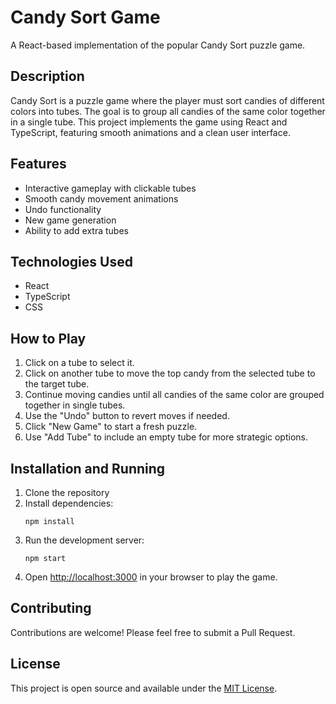# Candy Sort Game

A React-based implementation of the popular Candy Sort puzzle game.

## Description

Candy Sort is a puzzle game where the player must sort candies of different colors into tubes. The goal is to group all candies of the same color together in a single tube. This project implements the game using React and TypeScript, featuring smooth animations and a clean user interface.

## Features

- Interactive gameplay with clickable tubes
- Smooth candy movement animations
- Undo functionality
- New game generation
- Ability to add extra tubes

## Technologies Used

- React
- TypeScript
- CSS

## How to Play

1. Click on a tube to select it.
2. Click on another tube to move the top candy from the selected tube to the target tube.
3. Continue moving candies until all candies of the same color are grouped together in single tubes.
4. Use the "Undo" button to revert moves if needed.
5. Click "New Game" to start a fresh puzzle.
6. Use "Add Tube" to include an empty tube for more strategic options.

## Installation and Running

1. Clone the repository
2. Install dependencies:
   ```
   npm install
   ```
3. Run the development server:
   ```
   npm start
   ```
4. Open [http://localhost:3000](http://localhost:3000) in your browser to play the game.

## Contributing

Contributions are welcome! Please feel free to submit a Pull Request.

## License

This project is open source and available under the [MIT License](LICENSE).
